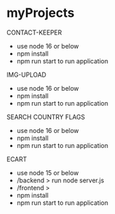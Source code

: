 # myProjects

CONTACT-KEEPER 
- use node 16 or below
- npm install
- npm run start to run application

IMG-UPLOAD 
- use node 16 or below
- npm install
- npm run start to run application

SEARCH COUNTRY FLAGS
- use node 16 or below
- npm install
- npm run start to run application

ECART
- use node 15 or below
- /backend > run node server.js
- /frontend > 
- npm install
- npm run start to run application
